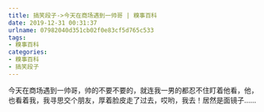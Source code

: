 ```yaml
---
title: 搞笑段子->今天在商场遇到一帅哥 | 糗事百科
date: 2019-12-31 00:31:37
urlname: 07982040d351cb02f0e83cf5d765c533
tags: 
- 糗事百科
categories:
- 糗事百科
- 搞笑段子
---
```

今天在商场遇到一帅哥，帅的不要不要的，就连我一男的都忍不住盯着他看，他，也看着我，我寻思交个朋友，厚着脸皮走了过去，哎哟，我去！居然是面镜子……


